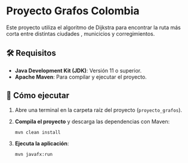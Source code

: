 # Proyecto Grafos Colombia

Este proyecto utiliza el algoritmo de Dijkstra para encontrar la ruta más corta entre distintas ciudades , municicios y corregimientos.

## 🛠️ Requisitos

- **Java Development Kit (JDK)**: Versión 11 o superior.
- **Apache Maven**: Para compilar y ejecutar el proyecto.

## 🚀 Cómo ejecutar

1.  Abre una terminal en la carpeta raíz del proyecto (`proyecto_grafos`).

2.  **Compila el proyecto** y descarga las dependencias con Maven:
    ```bash
    mvn clean install
    ```

3.  **Ejecuta la aplicación**:
    ```bash
    mvn javafx:run
    ```
